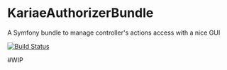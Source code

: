 # KariaeAuthorizerBundle
A Symfony bundle to manage controller's actions access with a nice GUI

[![Build Status](https://travis-ci.org/kariae/KariaeAuthorizerBundle.svg?branch=master)](https://travis-ci.org/kariae/KariaeAuthorizerBundle)

#WIP